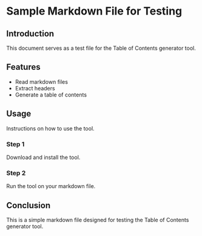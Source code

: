 # Sample Markdown File for Testing

## Introduction
This document serves as a test file for the Table of Contents generator tool.

## Features
- Read markdown files
- Extract headers
- Generate a table of contents

## Usage
Instructions on how to use the tool.

### Step 1
Download and install the tool.

### Step 2
Run the tool on your markdown file.

## Conclusion
This is a simple markdown file designed for testing the Table of Contents generator tool.
